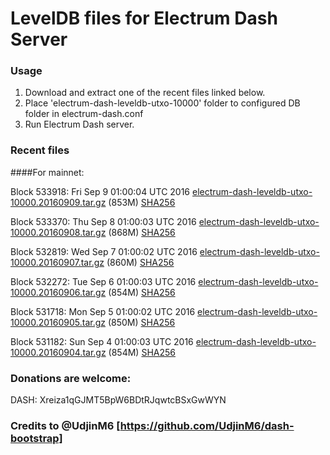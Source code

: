 # LevelDB files for Electrum Dash Server

### Usage

1. Download and extract one of the recent files linked below.
2. Place 'electrum-dash-leveldb-utxo-10000' folder to configured DB folder in electrum-dash.conf
3. Run Electrum Dash server.

### Recent files

####For mainnet:

Block 533918: Fri Sep  9 01:00:04 UTC 2016 [electrum-dash-leveldb-utxo-10000.20160909.tar.gz](https://transfer.sh/97zCI/electrum-dash-leveldb-utxo-10000.20160909.tar.gz) (853M) [SHA256](https://transfer.sh/qqirD/electrum-dash-leveldb-utxo-10000.20160909.tar.gz.sha256)

Block 533370: Thu Sep  8 01:00:03 UTC 2016 [electrum-dash-leveldb-utxo-10000.20160908.tar.gz](https://transfer.sh/bmACr/electrum-dash-leveldb-utxo-10000.20160908.tar.gz) (868M) [SHA256](https://transfer.sh/zPy8e/electrum-dash-leveldb-utxo-10000.20160908.tar.gz.sha256)

Block 532819: Wed Sep  7 01:00:02 UTC 2016 [electrum-dash-leveldb-utxo-10000.20160907.tar.gz](https://transfer.sh/FPwxj/electrum-dash-leveldb-utxo-10000.20160907.tar.gz) (860M) [SHA256](https://transfer.sh/72Y1B/electrum-dash-leveldb-utxo-10000.20160907.tar.gz.sha256)

Block 532272: Tue Sep  6 01:00:03 UTC 2016 [electrum-dash-leveldb-utxo-10000.20160906.tar.gz](https://transfer.sh/CGITc/electrum-dash-leveldb-utxo-10000.20160906.tar.gz) (854M) [SHA256](https://transfer.sh/WTq7t/electrum-dash-leveldb-utxo-10000.20160906.tar.gz.sha256)

Block 531718: Mon Sep  5 01:00:02 UTC 2016 [electrum-dash-leveldb-utxo-10000.20160905.tar.gz](https://transfer.sh/dxlVi/electrum-dash-leveldb-utxo-10000.20160905.tar.gz) (850M) [SHA256](https://transfer.sh/11gxDD/electrum-dash-leveldb-utxo-10000.20160905.tar.gz.sha256)

Block 531182: Sun Sep  4 01:00:03 UTC 2016 [electrum-dash-leveldb-utxo-10000.20160904.tar.gz](https://transfer.sh/rFZck/electrum-dash-leveldb-utxo-10000.20160904.tar.gz) (854M) [SHA256](https://transfer.sh/wj1Ol/electrum-dash-leveldb-utxo-10000.20160904.tar.gz.sha256)

### Donations are welcome:

DASH: Xreiza1qGJMT5BpW6BDtRJqwtcBSxGwWYN

### Credits to @UdjinM6 [https://github.com/UdjinM6/dash-bootstrap]
